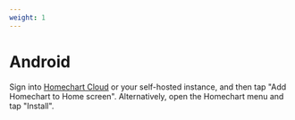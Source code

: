 ```yaml
---
weight: 1
---
```


# Android

Sign into [Homechart Cloud](https://web.homechart.app) or your self-hosted instance, and then tap "Add Homechart to Home screen".  Alternatively, open the Homechart menu and tap "Install".
